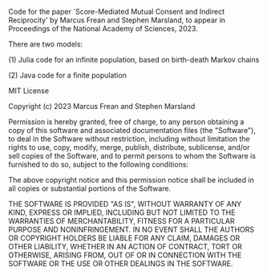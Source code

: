 
Code for the paper `Score-Mediated Mutual Consent and Indirect Reciprocity' by Marcus Frean and Stephen Marsland, 
to appear in Proceedings of the National Academy of Sciences, 2023. 

There are two models:

(1) Julia code for an infinite population, based on birth-death Markov chains

(2) Java code for a finite population 

MIT License

Copyright (c) 2023 Marcus Frean and Stephen Marsland

Permission is hereby granted, free of charge, to any person obtaining a copy
of this software and associated documentation files (the "Software"), to deal
in the Software without restriction, including without limitation the rights
to use, copy, modify, merge, publish, distribute, sublicense, and/or sell
copies of the Software, and to permit persons to whom the Software is
furnished to do so, subject to the following conditions:

The above copyright notice and this permission notice shall be included in all
copies or substantial portions of the Software.

THE SOFTWARE IS PROVIDED "AS IS", WITHOUT WARRANTY OF ANY KIND, EXPRESS OR
IMPLIED, INCLUDING BUT NOT LIMITED TO THE WARRANTIES OF MERCHANTABILITY,
FITNESS FOR A PARTICULAR PURPOSE AND NONINFRINGEMENT. IN NO EVENT SHALL THE
AUTHORS OR COPYRIGHT HOLDERS BE LIABLE FOR ANY CLAIM, DAMAGES OR OTHER
LIABILITY, WHETHER IN AN ACTION OF CONTRACT, TORT OR OTHERWISE, ARISING FROM,
OUT OF OR IN CONNECTION WITH THE SOFTWARE OR THE USE OR OTHER DEALINGS IN THE
SOFTWARE.
